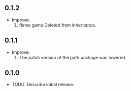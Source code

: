 ## 0.1.2
* Improve:
  1. flame game Deleted from inheritance.

## 0.1.1
* Improve:
    1. The patch version of the path package was lowered.

## 0.1.0

* TODO: Describe initial release.
